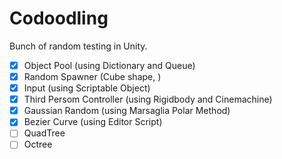 # Codoodling
Bunch of random testing in Unity.

- [x] Object Pool (using Dictionary and Queue)
- [x] Random Spawner (Cube shape, )
- [x] Input (using Scriptable Object)
- [x] Third Persom Controller (using Rigidbody and Cinemachine)
- [x] Gaussian Random (using Marsaglia Polar Method)
- [x] Bezier Curve (using Editor Script)
- [ ] QuadTree
- [ ] Octree

